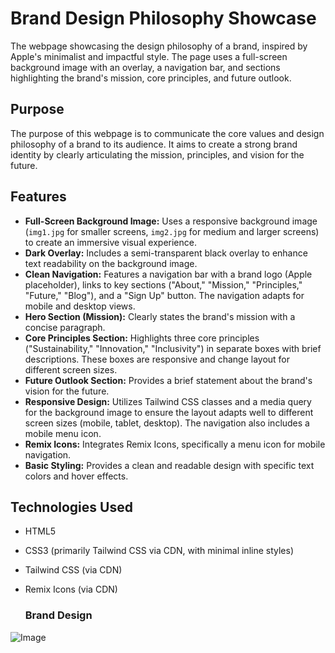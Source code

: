 # Brand Design Philosophy Showcase

The webpage showcasing the design philosophy of a brand, inspired by Apple's minimalist and impactful style. The page uses a full-screen background image with an overlay, a navigation bar, and sections highlighting the brand's mission, core principles, and future outlook.

## Purpose

The purpose of this webpage is to communicate the core values and design philosophy of a brand to its audience. It aims to create a strong brand identity by clearly articulating the mission, principles, and vision for the future.

## Features

* **Full-Screen Background Image:** Uses a responsive background image (`img1.jpg` for smaller screens, `img2.jpg` for medium and larger screens) to create an immersive visual experience.
* **Dark Overlay:** Includes a semi-transparent black overlay to enhance text readability on the background image.
* **Clean Navigation:** Features a navigation bar with a brand logo (Apple placeholder), links to key sections ("About," "Mission," "Principles," "Future," "Blog"), and a "Sign Up" button. The navigation adapts for mobile and desktop views.
* **Hero Section (Mission):** Clearly states the brand's mission with a concise paragraph.
* **Core Principles Section:** Highlights three core principles ("Sustainability," "Innovation," "Inclusivity") in separate boxes with brief descriptions. These boxes are responsive and change layout for different screen sizes.
* **Future Outlook Section:** Provides a brief statement about the brand's vision for the future.
* **Responsive Design:** Utilizes Tailwind CSS classes and a media query for the background image to ensure the layout adapts well to different screen sizes (mobile, tablet, desktop). The navigation also includes a mobile menu icon.
* **Remix Icons:** Integrates Remix Icons, specifically a menu icon for mobile navigation.
* **Basic Styling:** Provides a clean and readable design with specific text colors and hover effects.

## Technologies Used

* HTML5
* CSS3 (primarily Tailwind CSS via CDN, with minimal inline styles)
* Tailwind CSS (via CDN)
* Remix Icons (via CDN)

  ### Brand Design

![Image](https://github.com/user-attachments/assets/5ee4263c-8ba3-4712-a036-fbd1a948d1f2)
